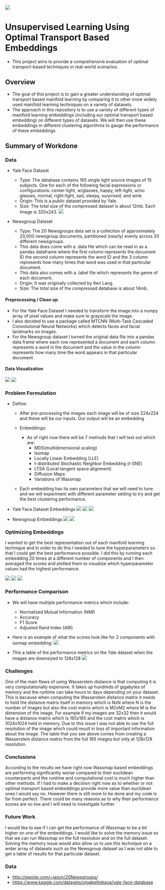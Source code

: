 ![](UTA-DataScience-Logo.png)

# Unsupervised Learning Using Optimal Transport Based Embeddings

* This project aims to provide a comprehensive evaluation of optimal transport-based techniques in real-world scenarios.

## Overview
  * The goal of this project is to gain a greater understanding of optimal transport based manifold learning by comparing it to other more widely used manifold learning techniques on a variety of datasets. 
  * The approach in this repository is to use a variety of different types of manifold learning embeddings (including our optimal transport based embedding) on different types of datasets. We will then use these embeddings in different clustering algorithms to gauge the performance of these embeddings.
 

## Summary of Workdone

### Data

* Yale Face Dataset 
  * Type: The database contains 165 single light source images of 15 subjects. One for each of the following facial expressions or configurations: center-light, w/glasses, happy, left-light, w/no glasses, normal, right-light, sad, sleepy, surprised, and wink.
  * Origin: This is a public dataset provided by Yale.  
  * Size: The total size of the compressed dataset is about 12mb. Each Image is 320x243.
![](yaleSamples2.gif)

* Newsgroup Dataset
  * Type: The 20 Newsgroups data set is a collection of approximately 20,000 newsgroup documents, partitioned (nearly) evenly across 20 different newsgroups.
  * This data does come with a .data file which can be read in as a pandas dataframe where the first column represents the document ID the second column represents the word ID and the 3 column represents how many times that word was used in that particular document.
  * This data also comes with a .label file which represents the genre of each document.
  * Origin: It was originally collected by Ken Lang.  
  * Size: The total size of the compressed database is about 14mb.  
#### Preprocessing / Clean up

* For the Yale Face Dataset I needed to transform the image into a numpy array of pixel values and make sure to grayscale the image.
* I also decided to use a package called MTCNN (Multi-Task Cascaded Convolutional Neural Networks) which detects faces and facial landmarks on images.
* For the Newsgroup dataset I turned the original data file into a pandas data frame where each row represented a document and each column represents a word in the document and the value in the column represents how many time the word appears in that particular document.


#### Data Visualization

![](yaleimages.png)
![](newsgroupdist.png)
### Problem Formulation

* Define:
  * After pre-processing the images each image will be of size 224x224 and these will be our inputs. Our output will be an embedding
  * Embeddings:
    * As of right now there will be 7 methods that I will test out which are:
      * MDS(multidimensional scaling)
      * Isomap
      * Locally Linear Embedding (LLE)
      * t-distributed Stochastic Neighbor Embedding (t-SNE)
      * LTSA (Local tangent space alignment)
      * Diffusion Maps
      * Variations of Wassmap

  * Each embedding has its own parameters that we will need to tune and we will experiment with different parameter setting to try and get the best clustering performance.
* Yale Face Dataset Embeddings
![](isomap.png)
![](mds.png)
![](tsne.png)

* Newsgroup Embeddings
![](newsLLE.png)
![](newstsne.png)

### Optimizing Embeddings
I wanted to get the best representation out of each manifold learning technique and in order to do this I needed to tune the hyperparameters so that I could get the best performance possible. I did this by running each embedding 20 times at a different number of components and I then averaged the scores and plotted them to visualize which hyperparameter values had the highest performance.

![](mdsgraph.png)
![](isomapgrpah.png)
![](diffgraph.png)
### Performance Comparison

* We will have multiple performance metrics which include:
   * Normalized Mutual Information (NMI)
   * Accuracy
   * F1 Score
   * Adjusted Rand Index (ARI)
     
* Here is an example of what the scores look like for 2 components with isomap embedding:
![](isomap-kmeans.png)

* This a table of the performance metrics on the Yale dataset when the images are downsized to 128x128
![](resultstable.png)

### Challenges
One of the main flaws of using Wasserstein distance is that computing it is very computationally expensive. It takes up hundreds of gigabytes of memory and the runtime can take hours to days depending on your dataset. This is because when computing the Wasserstein distance matrix it needs to hold the distance matrix itself in memory which is NxN where N is the number of images but also the cost matrix which is M2xM2 where M is the dimension of the image. For example if my images are 32x32 then it would have a distance matrix which is 165x165 and the cost matrix which is 1024x1024 held in memory. Due to this issue I was not able to use the full resolution of the image which could result in loss of important information about the image. The table that you see above comes from creating a Wasserstein distance matrix from the full 165 images but only at 128x128 resolution.

### Conclusions

According to the results we have right now Wassmap based embeddings are performing significantly worse compared to their euclidean counterparts and the runtime and computational cost is much higher than other methods. If I had to make a decision right now as to whether or not optimal transport based embeddings provide more value than euclidean ones I would say no. However there is still more to be done and my code is far from perfect. There could be many reasons as to why their performance scores are so low and I will need to investigate further
  

### Future Work

I would like to see if I can get the performance of Wassmap to be a bit higher on one of the embeddings. I would like to solve the memory issue so that we can run Wassmap on the full resolution and on the full dataset. Solving the memory issue would also allow us to use this technique on a wider array of datasets such as the Newsgroup dataset as I was not able to get a table of results for that particular dataset.

### Data

* http://qwone.com/~jason/20Newsgroups/
* https://www.kaggle.com/datasets/olgabelitskaya/yale-face-database



